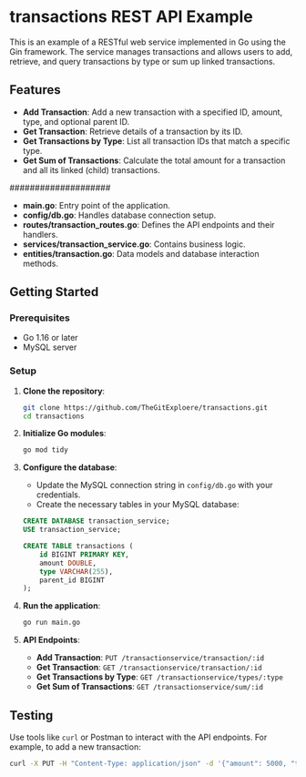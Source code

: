 # transactions REST API Example

This is an example of a RESTful web service implemented in Go using the Gin framework. The service manages transactions and allows users to add, retrieve, and query transactions by type or sum up linked transactions.

## Features

- **Add Transaction**: Add a new transaction with a specified ID, amount, type, and optional parent ID.
- **Get Transaction**: Retrieve details of a transaction by its ID.
- **Get Transactions by Type**: List all transaction IDs that match a specific type.
- **Get Sum of Transactions**: Calculate the total amount for a transaction and all its linked (child) transactions.

####################

- **main.go**: Entry point of the application.
- **config/db.go**: Handles database connection setup.
- **routes/transaction_routes.go**: Defines the API endpoints and their handlers.
- **services/transaction_service.go**: Contains business logic.
- **entities/transaction.go**: Data models and database interaction methods.

## Getting Started

### Prerequisites

- Go 1.16 or later
- MySQL server

### Setup

1. **Clone the repository**:
    ```bash
    git clone https://github.com/TheGitExploere/transactions.git
    cd transactions
    ```

2. **Initialize Go modules**:
    ```bash
    go mod tidy
    ```

3. **Configure the database**:
    - Update the MySQL connection string in `config/db.go` with your credentials.
    - Create the necessary tables in your MySQL database:

    ```sql
    CREATE DATABASE transaction_service;
    USE transaction_service;

    CREATE TABLE transactions (
        id BIGINT PRIMARY KEY,
        amount DOUBLE,
        type VARCHAR(255),
        parent_id BIGINT
    );
    ```

4. **Run the application**:
    ```bash
    go run main.go
    ```

5. **API Endpoints**:
    - **Add Transaction**: `PUT /transactionservice/transaction/:id`
    - **Get Transaction**: `GET /transactionservice/transaction/:id`
    - **Get Transactions by Type**: `GET /transactionservice/types/:type`
    - **Get Sum of Transactions**: `GET /transactionservice/sum/:id`

## Testing

Use tools like `curl` or Postman to interact with the API endpoints. For example, to add a new transaction:

```bash
curl -X PUT -H "Content-Type: application/json" -d '{"amount": 5000, "type":"cars"}' http://localhost:8080/transactionservice/transaction/10


